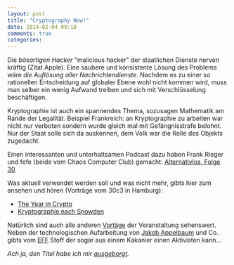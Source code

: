 ```yaml
---
layout: post
title: "Cryptography Now!"
date: 2014-02-04 09:18
comments: true
categories: 
---
```

Die _bösartigen Hacker_ "malicious hacker" der staatlichen Dienste nerven
kräftig (Zitat Apple). Eine saubere und konsistente Lösung des Problems
wäre _die Auflösung aller Nachrichtendienste_. Nachdem es zu einer so 
rationellen Entscheidung auf globaler Ebene wohl nicht kommen wird, 
muss man selber ein wenig Aufwand treiben und sich mit Verschlüsselung
beschäftigen.

Kryptographie ist auch ein spannendes Thema, sozusagen Mathematik am
Rande der Legalität. Beispiel Frankreich: an Kryptographie zu arbeiten 
war nicht nur verboten sondern wurde gleich mal mit Gefängnisstrafe
belohnt. Nur der Staat solle sich da auskennen, dem Volk war die Rolle
des Objekts zugedacht.

Einen interessanten und unterhaltsamen Podcast dazu haben Frank Rieger
und fefe (beide vom Chaos Computer Club) gemacht: [Alternativlos, Folge 30](http://alternativlos.org/30/).

Was aktuell verwendet werden soll und was nicht mehr, gibts hier
zum ansehen und hören (Vorträge vom 30c3 in Hamburg):

* [The Year in Crypto](http://cdn.media.ccc.de/congress/2013/mp4/30c3-5339-en-de-The\_Year\_in\_Crypto\_h264-hq.mp4)
* [Kryptographie nach Snowden](http://cdn.media.ccc.de/congress/2013/mp4/30c3-5337-de-en-Kryptographie\_nach\_Snowden\_h264-hq.mp4)

Natürlich sind auch alle anderen [Vortäge](http://media.ccc.de/browse/congress/2013/) der Veranstaltung sehenswert.
Neben der technologischen Aufarbeitung von [Jakob Appelbaum](http://cdn.media.ccc.de/congress/2013/mp4/30c3-5713-en-de-To\_Protect\_And\_Infect\_Part\_2\_h264-hq.mp4) und Co.
gibts vom [EFF](https://eff.org) Stoff der sogar aus einem Kakanier 
einen Aktivisten kann...

_Ach ja, den Titel habe ich mir [ausgeborgt](https://www.democracynow.org)._
